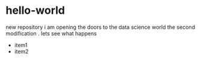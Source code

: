 # hello-world
new repository
i am opening the doors to the data science world
the second modification
. lets see what happens
* item1
* item2
